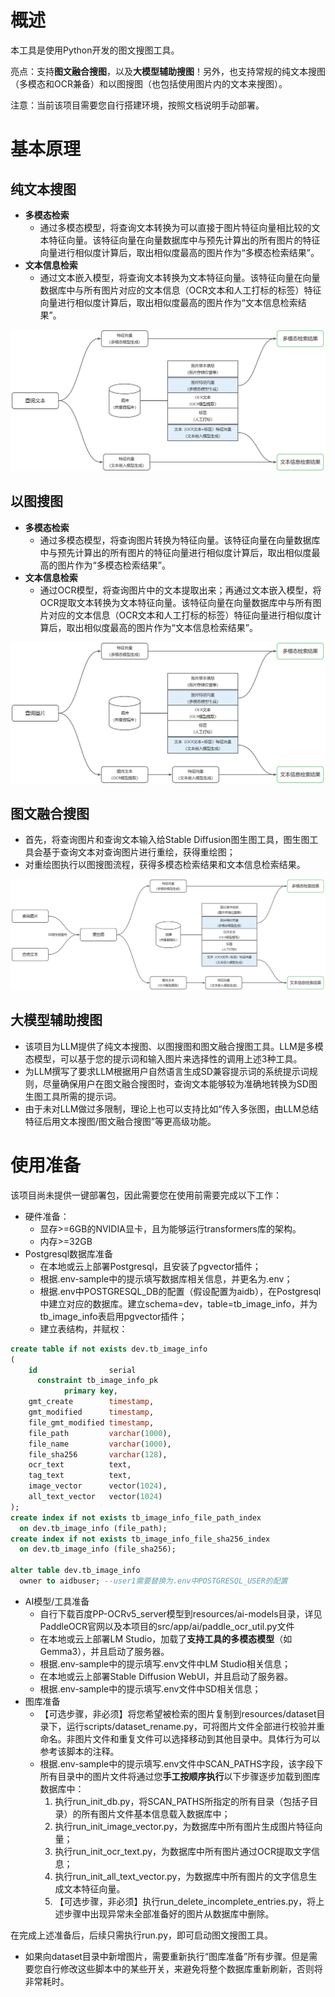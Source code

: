 <h1 id="iVZ0e">概述</h1>
本工具是使用Python开发的图文搜图工具。

亮点：支持**图文融合搜图**，以及**大模型辅助搜图**！另外，也支持常规的纯文本搜图（多模态和OCR兼备）和以图搜图（也包括使用图片内的文本来搜图）。

注意：当前该项目需要您自行搭建环境，按照文档说明手动部署。

<h1 id="yEShf">基本原理</h1>

<h2 id="kHKiY">纯文本搜图</h2>

+ **多模态检索**
  - 通过多模态模型，将查询文本转换为可以直接于图片特征向量相比较的文本特征向量。该特征向量在向量数据库中与预先计算出的所有图片的特征向量进行相似度计算后，取出相似度最高的图片作为“多模态检索结果”。
+ **文本信息检索**
  - 通过文本嵌入模型，将查询文本转换为文本特征向量。该特征向量在向量数据库中与所有图片对应的文本信息（OCR文本和人工打标的标签）特征向量进行相似度计算后，取出相似度最高的图片作为“文本信息检索结果”。

![画板](docs/imgs/纯文本搜图.jpg)

<h2 id="paWIs">以图搜图</h2>

+ **多模态检索**
  - 通过多模态模型，将查询图片转换为特征向量。该特征向量在向量数据库中与预先计算出的所有图片的特征向量进行相似度计算后，取出相似度最高的图片作为“多模态检索结果”。
+ **文本信息检索**
  - 通过OCR模型，将查询图片中的文本提取出来；再通过文本嵌入模型，将OCR提取文本转换为文本特征向量。该特征向量在向量数据库中与所有图片对应的文本信息（OCR文本和人工打标的标签）特征向量进行相似度计算后，取出相似度最高的图片作为“文本信息检索结果”。

![画板](docs/imgs/以图搜图.jpg)

<h2 id="SmOyy">图文融合搜图</h2>

+ 首先，将查询图片和查询文本输入给Stable Diffusion图生图工具，图生图工具会基于查询文本对查询图片进行重绘，获得重绘图；
+ 对重绘图执行以图搜图流程，获得多模态检索结果和文本信息检索结果。

![画板](docs/imgs/图文融合搜图.jpg)

<h2 id="GsYWz">大模型辅助搜图</h2>

+ 该项目为LLM提供了纯文本搜图、以图搜图和图文融合搜图工具。LLM是多模态模型，可以基于您的提示词和输入图片来选择性的调用上述3种工具。
+ 为LLM撰写了要求LLM根据用户自然语言生成SD兼容提示词的系统提示词规则，尽量确保用户在图文融合搜图时，查询文本能够较为准确地转换为SD图生图工具所需的提示词。
+ 由于未对LLM做过多限制，理论上也可以支持比如“传入多张图，由LLM总结特征后用文本搜图/图文融合搜图”等更高级功能。

<h1 id="iCrDa">使用准备</h1>
该项目尚未提供一键部署包，因此需要您在使用前需要完成以下工作：

+ 硬件准备：
  - 显存>=6GB的NVIDIA显卡，且为能够运行transformers库的架构。
  - 内存>=32GB
+ Postgresql数据库准备
  - 在本地或云上部署Postgresql，且安装了pgvector插件；
  - 根据.env-sample中的提示填写数据库相关信息，并更名为.env；
  - 根据.env中POSTGRESQL_DB的配置（假设配置为aidb），在Postgresql中建立对应的数据库。建立schema=dev，table=tb_image_info，并为tb_image_info表启用pgvector插件；
  - 建立表结构，并赋权：

```sql
create table if not exists dev.tb_image_info
(
    id                serial
      constraint tb_image_info_pk
            primary key,
    gmt_create        timestamp,
    gmt_modified      timestamp,
    file_gmt_modified timestamp,
    file_path         varchar(1000),
    file_name         varchar(1000),
    file_sha256       varchar(128),
    ocr_text          text,
    tag_text          text,
    image_vector      vector(1024),
    all_text_vector   vector(1024)
);
create index if not exists tb_image_info_file_path_index
  on dev.tb_image_info (file_path);
create index if not exists tb_image_info_file_sha256_index
  on dev.tb_image_info (file_sha256);

alter table dev.tb_image_info
  owner to aidbuser; --user1需要替换为.env中POSTGRESQL_USER的配置
```

+ AI模型/工具准备
  - 自行下载百度PP-OCRv5_server模型到resources/ai-models目录，详见PaddleOCR官网以及本项目的src/app/ai/paddle_ocr_util.py文件
  - 在本地或云上部署LM Studio，加载了**支持工具的多模态模型**（如Gemma3），并且启动了服务器。
  - 根据.env-sample中的提示填写.env文件中LM Studio相关信息；
  - 在本地或云上部署Stable Diffusion WebUI，并且启动了服务器。
  - 根据.env-sample中的提示填写.env文件中SD相关信息；
+ 图库准备
  - 【可选步骤，非必须】将您希望被检索的图片复制到resources/dataset目录下，运行scripts/dataset_rename.py，可将图片文件全部进行校验并重命名。非图片文件和重复文件可以选择移动到其他目录中。具体行为可以参考该脚本的注释。
  - 根据.env-sample中的提示填写.env文件中SCAN_PATHS字段，该字段下所有目录中的图片文件将通过您**手工按顺序执行**以下步骤逐步加载到图库数据库中：
    1. 执行run_init_db.py，将SCAN_PATHS所指定的所有目录（包括子目录）的所有图片文件基本信息载入数据库中；
    2. 执行run_init_image_vector.py，为数据库中所有图片生成图片特征向量；
    3. 执行run_init_ocr_text.py，为数据库中所有图片通过OCR提取文字信息；
    4. 执行run_init_all_text_vector.py，为数据库中所有图片的文字信息生成文本特征向量。
    5. 【可选步骤，非必须】执行run_delete_incomplete_entries.py，将上述步骤中出现异常未全部准备好的图片从数据库中删除。

在完成上述准备后，后续只需执行run.py，即可启动图文搜图工具。

+ 如果向dataset目录中新增图片，需要重新执行“图库准备”所有步骤。但是需要您自行修改这些脚本中的某些开关，来避免将整个数据库重新刷新，否则将非常耗时。



